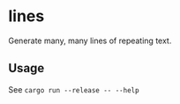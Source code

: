 # lines

Generate many, many lines of repeating text.

## Usage

See `cargo run --release -- --help`
